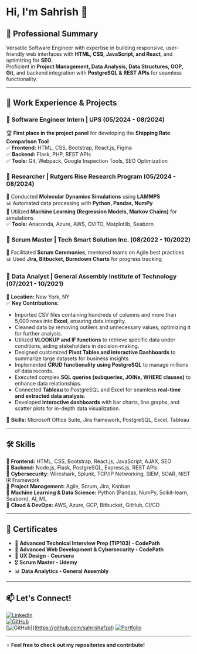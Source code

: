 # Hi, I'm Sahrish 👋

## 🚀 Professional Summary  
Versatile Software Engineer with expertise in building responsive, user-friendly web interfaces with **HTML, CSS, JavaScript, and React**, and optimizing for **SEO**.  
Proficient in **Project Management, Data Analysis, Data Structures, OOP, Git**, and backend integration with **PostgreSQL & REST APIs** for seamless functionality.

---

## 💼 Work Experience & Projects

### 🔹 **Software Engineer Intern | UPS** (05/2024 - 08/2024)  
🏆 **First place in the project panel** for developing the **Shipping Rate Comparison Tool**  
✅ **Frontend:** HTML, CSS, Bootstrap, React.js, Figma  
✅ **Backend:** Flask, PHP, REST APIs  
✅ **Tools:** Git, Webpack, Google Inspection Tools, SEO Optimization  

### 🔹 **Researcher | Rutgers Rise Research Program** (05/2024 - 08/2024)  
🔬 Conducted **Molecular Dynamics Simulations** using **LAMMPS**  
📊 Automated data processing with **Python, Pandas, NumPy**  
🧪 Utilized **Machine Learning (Regression Models, Markov Chains)** for simulations  
✅ **Tools:** Anaconda, Azure, AWS, OVITO, Matplotlib, Seaborn  

### 🔹 **Scrum Master | Tech Smart Solution Inc.** (08/2022 - 10/2022)  
🚀 Facilitated **Scrum Ceremonies**, mentored teams on Agile best practices  
📊 Used **Jira, Bitbucket, Burndown Charts** for progress tracking  

### 🔹 **Data Analyst | General Assembly Institute of Technology** (07/2021 - 10/2021)  
📌 **Location:** New York, NY  
✅ **Key Contributions:**  
- Imported CSV files containing hundreds of columns and more than 5,000 rows into **Excel**, ensuring data integrity.  
- Cleaned data by removing outliers and unnecessary values, optimizing it for further analysis.  
- Utilized **VLOOKUP and IF functions** to retrieve specific data under conditions, aiding stakeholders in decision-making.  
- Designed customized **Pivot Tables and interactive Dashboards** to summarize large datasets for business insights.  
- Implemented **CRUD functionality using PostgreSQL** to manage millions of data records.  
- Executed complex **SQL queries (subqueries, JOINs, WHERE clauses)** to enhance data relationships.  
- Connected **Tableau** to PostgreSQL and Excel for seamless **real-time and extracted data analysis**.  
- Developed **interactive dashboards** with bar charts, line graphs, and scatter plots for in-depth data visualization.  

🔹 **Skills:** Microsoft Office Suite, Jira framework, PostgreSQL, Excel, Tableau  

---

## 🛠 Skills  
🔹 **Frontend:** HTML, CSS, Bootstrap, React.js, JavaScript, AJAX, SEO  
🔹 **Backend:** Node.js, Flask, PostgreSQL, Express.js, REST APIs  
🔹 **Cybersecurity:** Wireshark, Splunk, TCP/IP Networking, SIEM, SOAR, NIST IR Framework  
🔹 **Project Management:** Agile, Scrum, Jira, Kanban  
🔹 **Machine Learning & Data Science:** Python (Pandas, NumPy, Scikit-learn, Seaborn), AI, ML  
🔹 **Cloud & DevOps:** AWS, Azure, GCP, Bitbucket, GitHub, CI/CD  

---

## 📜 Certificates  
- 🏅 **Advanced Technical Interview Prep (TIP103) - CodePath**  
- 📜 **Advanced Web Development & Cybersecurity - CodePath**  
- 🎨 **UX Design - Coursera**  
- 🎖 **Scrum Master - Udemy**  
- 📊 **Data Analytics - General Assembly**  

---

## 📫 Let's Connect!  
[![LinkedIn](https://img.shields.io/badge/LinkedIn-Connect-blue?style=for-the-badge&logo=linkedin)](https://www.linkedin.com/in/sahrish-afzal)  
[![GitHub](https://img.shields.io/badge/GitHub-Follow-black?style=for-the-badge&logo=github)](https://github.com/sahrishA)  
[![GitHub](https://img.shields.io/badge/GitHub-Follow-black?style=for-the-badge&logo=github)]((https://github.com/sahrishafzal)
[![Portfolio](https://img.shields.io/badge/Portfolio-Visit-lightgrey?style=for-the-badge&logo=react)](https://your-portfolio-link.com)  

---

⭐ **Feel free to check out my repositories and contribute!**


